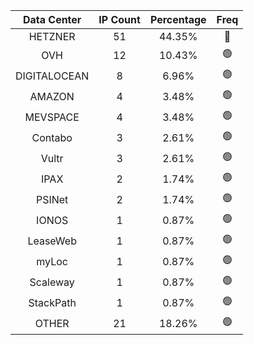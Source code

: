 | Data Center | IP Count | Percentage | Freq |
|:------------:|:--------:|:-----------:|:-----:|
| HETZNER | 51 | 44.35% | 🔴 |
| OVH | 12 | 10.43% | 🟢 |
| DIGITALOCEAN | 8 | 6.96% | 🟢 |
| AMAZON | 4 | 3.48% | 🟢 |
| MEVSPACE | 4 | 3.48% | 🟢 |
| Contabo | 3 | 2.61% | 🟢 |
| Vultr | 3 | 2.61% | 🟢 |
| IPAX | 2 | 1.74% | 🟢 |
| PSINet | 2 | 1.74% | 🟢 |
| IONOS | 1 | 0.87% | 🟢 |
| LeaseWeb | 1 | 0.87% | 🟢 |
| myLoc | 1 | 0.87% | 🟢 |
| Scaleway | 1 | 0.87% | 🟢 |
| StackPath | 1 | 0.87% | 🟢 |
| OTHER | 21 | 18.26% | 🟢 |